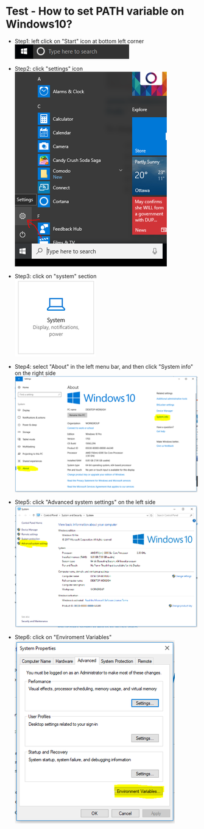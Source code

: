 # Test - How to set PATH variable on Windows10?

* Step1: left click on "Start" icon at bottom left corner<br> 
![Image of "Start"](pics/start.PNG)

* Step2: click "settings" icon<br>
![Image of "Settings"](pics/setting.PNG)

* Step3: click on "system" section<br>
![Image of "system"](pics/system.PNG)

* Step4: select "About" in the left menu bar, and then click "System info" on the right side
![Image of "About"](pics/about.PNG)

* Step5: click "Advanced system settings" on the left side
![Image of "Advanced system settings"](pics/advanced.PNG)

* Step6: click on "Enviroment Variables" 
![Image of "Advanced system settings"](pics/environment-variables.PNG)

